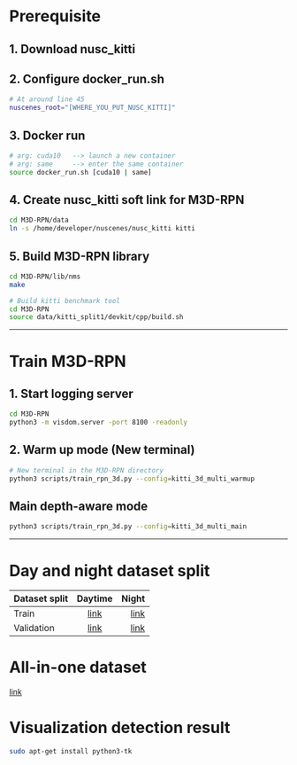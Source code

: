 <!-- 
## Compile & install mmdetection3d tools
```bash
sudo pip3 install -v -e .
```
 -->

<!-- 
## Create dataset for mmdet3d (this commamd is for v1.0-mini)
python3 tools/create_data.py nuscenes --root-path ~/nuscenes --out-dir ~/nuscenes --extra-tag nuscenes --max-sweeps 2 --version v1.0-mini -->
# Prerequisite

## 1. Download nusc_kitti

## 2. Configure docker_run.sh
```bash
# At around line 45
nuscenes_root="[WHERE_YOU_PUT_NUSC_KITTI]"
```

## 3. Docker run
```bash
# arg: cuda10   --> launch a new container
# arg: same     --> enter the same container
source docker_run.sh [cuda10 | same]
```

## 4. Create nusc_kitti soft link for M3D-RPN
```bash
cd M3D-RPN/data
ln -s /home/developer/nuscenes/nusc_kitti kitti
```

## 5. Build M3D-RPN library
```bash
cd M3D-RPN/lib/nms
make

# Build kitti benchmark tool
cd M3D-RPN
source data/kitti_split1/devkit/cpp/build.sh
```

<!-- ## Export Nuscenes to KITTI format directory (28130 samples totally for training)
```bash
# In the project root
python3 export_kitti.py nuscenes_gt_to_kitti --nusc_version v1.0-trainval --nusc_kitti_dir /home/developer/nuscenes/nusc_kitti --split train --image_count 70000
``` -->

<!-- Export Nuscenes to KITTI format directory (6019 samples totally for validation)
```bash
# In the project root
python3 export_kitti.py nuscenes_gt_to_kitti --nusc_version v1.0-trainval --nusc_kitti_dir /home/developer/nuscenes/nusc_kitti --split val --image_count 15000
``` -->


---
# Train M3D-RPN
## 1. Start logging server
```bash
cd M3D-RPN
python3 -m visdom.server -port 8100 -readonly
```

## 2. Warm up mode (New terminal)
```bash
# New terminal in the M3D-RPN directory
python3 scripts/train_rpn_3d.py --config=kitti_3d_multi_warmup
```

## Main depth-aware mode
```bash
python3 scripts/train_rpn_3d.py --config=kitti_3d_multi_main
```

---

# Day and night dataset split 
Dataset split | Daytime     | Night     | 
--------------|:-----:      |-----:     | 
Train         | [link](https://drive.google.com/file/d/1PQszzW-U7rh1w3W67z6SfYDscAJnmYlt/view?usp=sharing)    |  [link](https://drive.google.com/file/d/1Vs283PRRsGBtQkTN9UvmXqSwgNDcijSh/view?usp=sharing) |   
Validation    | [link](https://drive.google.com/file/d/1UUE-viXM_60bbHQZC2TiImp0argVlKbi/view?usp=sharing)    |  [link](https://drive.google.com/file/d/1-ipnV8bXw0ApDMV_YLlw2vo0sdSTtKFR/view?usp=sharing) |

# All-in-one dataset
[link](https://drive.google.com/file/d/1LFHgWlDKIFSqOnDsEE5cJ3w2IQGsJQEH/view?usp=sharing)

# Visualization detection result
```bash
sudo apt-get install python3-tk
```

